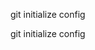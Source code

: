 <!-- steps  -->

<!-- first step -->

<!-- node package initialization -->
<!-- run npm init   -->

<!-- second step  -->

git initialize config

<!-- run git init -->

<!-- third step  -->

git initialize config

<!-- run git init -->
<!-- create gitignore file  -->
<!-- generate gitignore node js code from this website link : https://mrkandreev.name/snippets/gitignore-generator/#Node  -->

<!-- fourth step  -->

<!-- create public/temp/.gitkeep directory and files -->

<!-- fiver step  -->

<!-- create env file  -->

<!-- six step -->

<!-- create src folder from current directory   -->
<!-- create this files in src folder  -->
<!-- files name = appp.js constants.js index.js -->
<!-- optional  -->
<!-- create files with git bash  -->
<!-- run touch app.js constants.js index.js -->

<!-- seven step  -->

<!-- add module base type in package.json  -->
<!--"type": "module", -->

<!-- eight step  -->

<!-- install nodemon dev dependency package  -->
<!--run  npm i -D nodemon -->

<!-- nine step   -->

<!-- nodemon configuration  -->
<!-- add script command in pckage.json script key  -->
<!-- "dev": "nodemon src/index.js", -->

<!-- ten step -->

<!-- create folders  -->
<!-- create folders in src folder -->
<!-- create db controlles middleware models routes utils -->
<!-- optional  -->
<!-- create files with git bash  -->
<!-- mkdir db controlles middleware models routes utils -->

